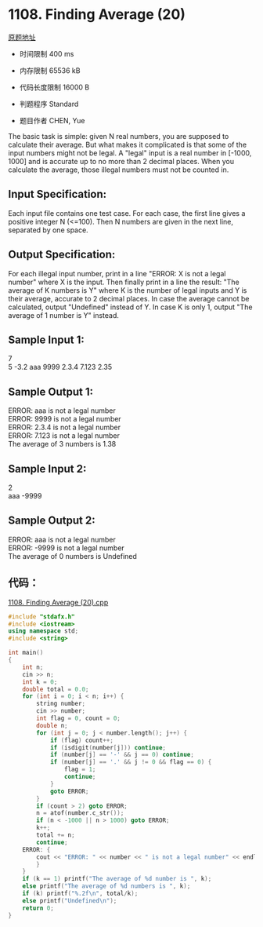 # 1108. Finding Average (20)

[原题地址](https://www.patest.cn/contests/pat-a-practise/1108)

* 时间限制 400 ms



* 内存限制 65536 kB



* 代码长度限制 16000 B



* 判题程序 Standard 

* 题目作者 CHEN, Yue



The basic task is simple: given N real numbers, you are supposed to calculate their average. But what makes it complicated is that some of the input numbers might not be legal. A "legal" input is a real number in [-1000, 1000] and is accurate up to no more than 2 decimal places. When you calculate the average, those illegal numbers must not be counted in.

## Input Specification: 

Each input file contains one test case. For each case, the first line gives a positive integer N (<=100). Then N numbers are given in the next line, separated by one space. 

## Output Specification: 

For each illegal input number, print in a line "ERROR: X is not a legal number" where X is the input. Then finally print in a line the result: "The average of K numbers is Y" where K is the number of legal inputs and Y is their average, accurate to 2 decimal places. In case the average cannot be calculated, output "Undefined" instead of Y. In case K is only 1, output "The average of 1 number is Y" instead. 
## Sample Input 1:  
7  
5 -3.2 aaa 9999 2.3.4 7.123 2.35  

## Sample Output 1:  
ERROR: aaa is not a legal number  
ERROR: 9999 is not a legal number  
ERROR: 2.3.4 is not a legal number  
ERROR: 7.123 is not a legal number  
The average of 3 numbers is 1.38  

## Sample Input 2:  
2  
aaa -9999  

## Sample Output 2:  
ERROR: aaa is not a legal number  
ERROR: -9999 is not a legal number  
The average of 0 numbers is Undefined  

## 代码：


[1108. Finding Average (20).cpp](https://github.com/jerrykcode/PAT-Advanced-Level-Practise/blob/master/PAT%20Advanced%20Level%20Practice/1108.%20Finding%20Average%20(20)/1108.%20Finding%20Average%20(20).cpp)


```cpp
#include "stdafx.h"
#include <iostream>
using namespace std;
#include <string>

int main()
{
	int n;
	cin >> n;
	int k = 0;
	double total = 0.0;
	for (int i = 0; i < n; i++) {
		string number;
		cin >> number;
		int flag = 0, count = 0;
		double n;
		for (int j = 0; j < number.length(); j++) {
			if (flag) count++;
			if (isdigit(number[j])) continue;
			if (number[j] == '-' && j == 0) continue;
			if (number[j] == '.' && j != 0 && flag == 0) {
				flag = 1;
				continue;
			}
			goto ERROR;
		}
		if (count > 2) goto ERROR;
		n = atof(number.c_str());
		if (n < -1000 || n > 1000) goto ERROR;
		k++;
		total += n;
		continue;
	ERROR: {
		cout << "ERROR: " << number << " is not a legal number" << endl;
		}
	}
	if (k == 1) printf("The average of %d number is ", k);
	else printf("The average of %d numbers is ", k);
	if (k) printf("%.2f\n", total/k);
	else printf("Undefined\n");
    return 0;
}

```